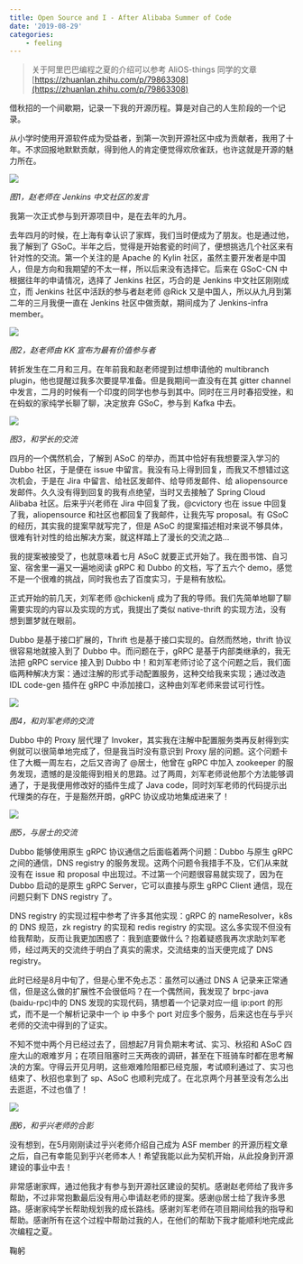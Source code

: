 ```yaml
---
title: Open Source and I - After Alibaba Summer of Code
date: '2019-08-29'
categories: 
    - feeling
---
```

> 关于阿里巴巴编程之夏的介绍可以参考 AliOS-things 同学的文章
[https://zhuanlan.zhihu.com/p/79863308](https://zhuanlan.zhihu.com/p/79863308)

借秋招的一个间歇期，记录一下我的开源历程。算是对自己的人生阶段的一个记录。

从小学时使用开源软件成为受益者，到第一次到开源社区中成为贡献者，我用了十年。不求回报地默默贡献，得到他人的肯定便觉得欢欣雀跃，也许这就是开源的魅力所在。

![](/pic/post/2019/08/2019-08-29-SOC/481648656.jpeg)

*图1，赵老师在 Jenkins 中文社区的发言*

我第一次正式参与到开源项目中，是在去年的九月。

去年四月的时候，在上海有幸认识了家辉，我们当时便成为了朋友。也是通过他，我了解到了 GSoC。半年之后，觉得是开始套瓷的时间了，便想挑选几个社区来有针对性的交流。第一个关注的是 Apache 的 Kylin 社区，虽然主要开发者是中国人，但是方向和我期望的不太一样，所以后来没有选择它。后来在 GSoC-CN 中根据往年的申请情况，选择了 Jenkins 社区，巧合的是 Jenkins 中文社区刚刚成立，而 Jenkins 社区中活跃的参与者赵老师 @Rick 又是中国人，所以从九月到第二年的三月我便一直在 Jenkins 社区中做贡献，期间成为了 Jenkins-infra member。

![](/pic/post/2019/08/2019-08-29-SOC/374153865.jpeg)

*图2，赵老师由 KK 宣布为最有价值参与者*

转折发生在二月和三月。在年前我和赵老师提到过想申请他的 multibranch plugin，他也提醒过我多次要提早准备。但是我期间一直没有在其 gitter channel 中发言，二月的时候有一个印度的同学也参与到其中。同时在三月时春招受挫，和在蚂蚁的家纯学长聊了聊，决定放弃 GSoC，参与到 Kafka 中去。

![](/pic/post/2019/08/2019-08-29-SOC/399295576.jpeg)

*图3，和学长的交流*

四月的一个偶然机会，了解到 ASoC 的举办，而其中恰好有我想要深入学习的 Dubbo 社区，于是便在 issue 中留言。我没有马上得到回复，而我又不想错过这次机会，于是在 Jira 中留言、给社区发邮件、给导师发邮件、给 aliopensource 发邮件。久久没有得到回复的我有点绝望，当时又去接触了 Spring Cloud Alibaba 社区。后来乎兴老师在 Jira 中回复了我，@cvictory 也在 issue 中回复了我，aliopensource 和社区也都回复了我邮件，让我先写 proposal。有 GSoC 的经历，其实我的提案早就写完了，但是 ASoC 的提案描述相对来说不够具体，很难有针对性的给出解决方案，就这样踏上了漫长的交流之路...

我的提案被接受了，也就意味着七月 ASoC 就要正式开始了。我在图书馆、自习室、宿舍里一遍又一遍地阅读 gRPC 和 Dubbo 的文档，写了五六个 demo，感觉不是一个很难的挑战，同时我也去了百度实习，于是稍有放松。

正式开始的前几天，刘军老师 @chickenlj 成为了我的导师。我们先简单地聊了聊需要实现的内容以及实现的方式，我提出了类似 native-thrift 的实现方法，没有想到噩梦就在眼前。

Dubbo 是基于接口扩展的，Thrift 也是基于接口实现的。自然而然地，thrift 协议很容易地就接入到了 Dubbo 中。而问题在于，gRPC 是基于内部类继承的，我无法把 gRPC service 接入到 Dubbo 中！和刘军老师讨论了这个问题之后，我们面临两种解决方案：通过注解的形式手动配置服务，这种交给我来实现；通过改造 IDL code-gen 插件在 gRPC 中添加接口，这种由刘军老师来尝试可行性。

![](/pic/post/2019/08/2019-08-29-SOC/1196124092.jpeg)

*图4，和刘军老师的交流*

Dubbo 中的 Proxy 层代理了 Invoker，其实我在注解中配置服务类再反射得到实例就可以很简单地完成了，但是我当时没有意识到 Proxy 层的问题。这个问题卡住了大概一周左右，之后又咨询了 @居士，他曾在 gRPC 中加入 zookeeper 的服务发现，遗憾的是没能得到相关的思路。过了两周，刘军老师说他那个方法能够调通了，于是我便用修改好的插件生成了 Java code，同时刘军老师的代码提示出代理类的存在，于是豁然开朗，gRPC 协议成功地集成进来了！

![](/pic/post/2019/08/2019-08-29-SOC/3724649519.jpeg)

*图5，与居士的交流*

Dubbo 能够使用原生 gRPC 协议通信之后面临着两个问题：Dubbo 与原生 gRPC 之间的通信，DNS registry 的服务发现。这两个问题令我措手不及，它们从来就没有在 issue 和 proposal 中出现过。不过第一个问题很容易就实现了，因为在 Dubbo 启动的是原生 gRPC Server，它可以直接与原生 gRPC Client 通信，现在问题只剩下 DNS registry 了。

DNS registry 的实现过程中参考了许多其他实现：gRPC 的 nameResolver，k8s 的 DNS 规范，zk registry 的实现和 redis registry 的实现。这么多实现不但没有给我帮助，反而让我更加困惑了：我到底要做什么？抱着疑惑我再次求助刘军老师，经过两天的交流终于明白了真实的需求，交流结束的当天便完成了 DNS registry。

此时已经是8月中旬了，但是心里不免忐忑：虽然可以通过 DNS A 记录来正常通信，但是这么做的扩展性不会很低吗？在一个偶然间，我发现了 brpc-java (baidu-rpc)中的 DNS 发现的实现代码，猜想着一个记录对应一组 ip:port 的形式，而不是一个解析记录中一个 ip 中多个 port 对应多个服务，后来这也在与乎兴老师的交流中得到的了证实。

不知不觉中两个月已经过去了，回想起7月背负期末考试、实习、秋招和 ASoC 四座大山的艰难岁月；在项目阻塞时三天两夜的调研，甚至在下班骑车时都在思考解决的方案。守得云开见月明，这些艰难险阻都已经克服，考试顺利通过了、实习也结束了、秋招也拿到了 sp、ASoC 也顺利完成了。在北京两个月甚至没有怎么出去逛逛，不过也值了！

![](/pic/post/2019/08/2019-08-29-SOC/660674055.jpeg)

*图6，和乎兴老师的合影*

没有想到，在5月刚刚读过乎兴老师介绍自己成为 ASF member 的开源历程文章之后，自己有幸能见到乎兴老师本人！希望我能以此为契机开始，从此投身到开源建设的事业中去！

非常感谢家辉，通过他我才有参与到开源社区建设的契机。感谢赵老师给了我许多帮助，不过非常抱歉最后没有用心申请赵老师的提案。感谢@居士给了我许多思路。感谢家纯学长帮助规划我的成长路线。感谢刘军老师在项目期间给我的指导和帮助。感谢所有在这个过程中帮助过我的人，在他们的帮助下我才能顺利地完成此次编程之夏。

鞠躬